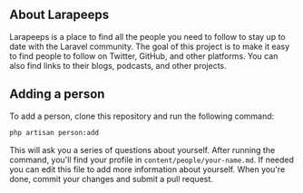 ## About Larapeeps

Larapeeps is a place to find all the people you need to follow to stay up to date with the Laravel community. The goal of this project is to make it easy to find people to follow on Twitter, GitHub, and other platforms. You can also find links to their blogs, podcasts, and other projects.

## Adding a person

To add a person, clone this repository and run the following command:

```bash
php artisan person:add
```

This will ask you a series of questions about yourself. After running the command, you'll find your profile in `content/people/your-name.md`. If needed you can edit this file to add more information about yourself. When you're done, commit your changes and submit a pull request.

